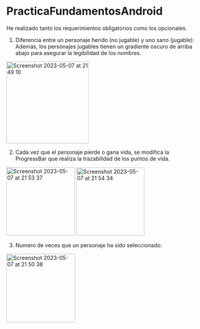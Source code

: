 # PracticaFundamentosAndroid

He realizado tanto los requerimientos obligatorios como los opcionales.

1. Diferencia entre un personaje herido (no jugable) y uno sano (jugable):
  Además, los personajes jugables tienen un gradiente oscuro de arriba abajo para asegurar la legibilidad de los nombres.
<img width="215" alt="Screenshot 2023-05-07 at 21 49 10" src="https://user-images.githubusercontent.com/87450522/236699579-8a2d0932-a344-42a2-9a79-35aba2a6b7a3.png">

2. Cada vez que el personaje pierde o gana vida, se modifica la ProgressBar que realiza la trazabilidad de los puntos de vida.
<img width="179" alt="Screenshot 2023-05-07 at 21 53 37" src="https://user-images.githubusercontent.com/87450522/236699795-7c7ea254-0b77-4684-a030-3b2bf83eea3b.png">
<img width="178" alt="Screenshot 2023-05-07 at 21 54 34" src="https://user-images.githubusercontent.com/87450522/236699834-c6b107e0-45fb-4ca8-8bf3-4b4bcbbeee20.png">

3. Numero de veces que un personaje ha sido seleccionado: 
<img width="180" alt="Screenshot 2023-05-07 at 21 50 38" src="https://user-images.githubusercontent.com/87450522/236699644-26c351ed-6873-42f6-809a-41b0e32d7e19.png">

